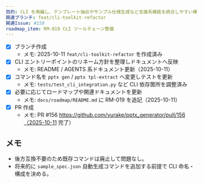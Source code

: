 ```yaml
---
目的: CLI を再編し、テンプレート抽出やサンプル仕様生成など支援系機能を統合しやすい構成にする
関連ブランチ: feat/cli-toolkit-refactor
関連Issue: #158
roadmap_item: RM-019 CLI ツールチェーン整備
---
```


- [x] ブランチ作成
  - メモ: 2025-10-11 `feat/cli-toolkit-refactor` を作成済み
- [x] CLI エントリーポイントのリネーム方針を整理しドキュメントへ反映
  - メモ: README / AGENTS 系ドキュメント更新（2025-10-11）
- [x] コマンド名を `pptx gen` / `pptx tpl-extract` へ変更しテストを更新
  - メモ: `tests/test_cli_integration.py` など CLI 依存箇所を調整済み
- [x] 必要に応じてロードマップや関連ドキュメントを更新
  - メモ: `docs/roadmap/README.md` に RM-019 を追記（2025-10-11）
- [x] PR 作成
  - メモ: PR #156 https://github.com/yurake/pptx_generator/pull/156（2025-10-11 完了）

## メモ
- 後方互換不要のため既存コマンドは廃止して問題なし。
- 将来的に `sample_spec.json` 自動生成コマンドを追加する前提で CLI 命名・構成を決める。
